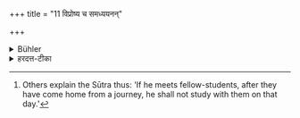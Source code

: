 +++
title = "11 विप्रोष्य च समध्ययनन्"

+++

<details><summary>Bühler</summary>

11. If (some of his) fellow-students are on a journey, he shall not study during that day, (the passage) which they learn together. [^7] 


[^7]:  Others explain the Sūtra thus: 'If he meets fellow-students, after they have come home from a journey, he shall not study with them on that day.'
</details>

<details><summary>हरदत्त-टीका</summary>

## सूत्रम्
विप्रोष्य च समध्ययनं तदहः ॥
### टिप्पनी
+++(पूर्वसूत्रे व्याख्यातम् ।)+++
</details>
